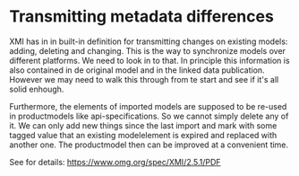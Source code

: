 # Transmitting metadata differences

XMI has in in built-in definition for transmitting changes on existing models: adding, deleting and changing. This is 
the way to synchronize models over different platforms.  We need to look in to that. In principle this information is also
contained in de original model and in the linked data publication.  However we may need to walk this through from te start 
and see if it's all solid enhough.

Furthermore, the elements of imported models are supposed to be re-used in productmodels like api-specifications. So we cannot 
simply delete any of it. We can only add new things since the last import and mark with some tagged value that an existing
modelelement is expired and replaced with another one. The productmodel then can be improved at a convenient time.


See for details:  https://www.omg.org/spec/XMI/2.5.1/PDF

